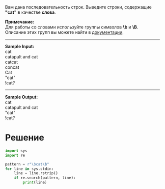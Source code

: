 Вам дана последовательность строк.
Выведите строки, содержащие **"cat"** в качестве **слова**.

**Примечание:**\
Для работы со словами используйте группы символов **\b** и **\B**.\
Описание этих групп вы можете найти в [документации](https://docs.python.org/3.5/library/re.html).

---
**Sample Input:**\
cat\
catapult and cat\
catcat\
concat\
Cat\
"cat"\
!cat?

---
**Sample Output:**\
cat\
catapult and cat\
"cat"\
!cat?
# Решение
```python
import sys
import re

pattern = r"\bcat\b"
for line in sys.stdin:
    line = line.rstrip()
    if re.search(pattern, line):
        print(line)
```
